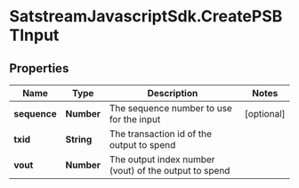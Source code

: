 # SatstreamJavascriptSdk.CreatePSBTInput

## Properties
Name | Type | Description | Notes
------------ | ------------- | ------------- | -------------
**sequence** | **Number** | The sequence number to use for the input | [optional] 
**txid** | **String** | The transaction id of the output to spend | 
**vout** | **Number** | The output index number (vout) of the output to spend | 
